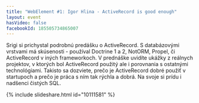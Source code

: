 ```yaml
---
title: "WebElement #1: Igor Hlina - ActiveRecord is good enough"
layout: event
hasVideo: false
facebookId: 185505734865007
---
```



Srigi si prichystal podrobnú predášku o ActiveRecord. S databázovými vrstvami má skúsenosti - používal Doctrine 1 a 2,
NotORM, Propel, či ActiveRecord v iných frameworkoch. V prednáške uvidíte ukážky z reálnych projektov, v ktorých bol
ActiveRecord použitý ale i porovnania s ostatnými technológiami. Takisto sa dozviete, prečo je ActiveRecord dobré použiť
v startupoch a prečo je práca s ním tak rýchla a dobrá. Na svoje si prídu i nadšenci čistých SQL.

{% include slideshare.html id="10111581" %}
